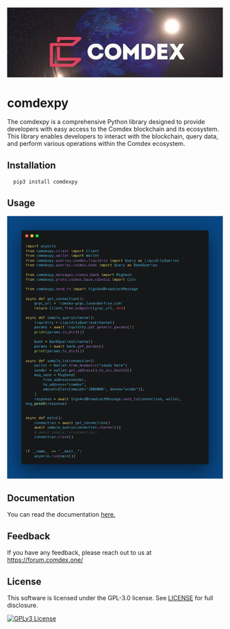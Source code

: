 
![](imgcomdex.png)



# comdexpy


The comdexpy is a comprehensive Python library designed to provide developers with easy access to the Comdex blockchain and its ecosystem. 
This library enables developers to interact with the blockchain, query data, and perform various operations within the Comdex ecosystem.




## Installation


```bash
  pip3 install comdexpy
```
    

## Usage

![](carbon.png)

## Documentation

You can read the documentation [here.](https://linktodocumentation)


## Feedback

If you have any feedback, please reach out to us at https://forum.comdex.one/


## License

This software is licensed under the GPL-3.0 license. See [LICENSE](docs/LICENSE) for full disclosure.



[![GPLv3 License](https://img.shields.io/badge/License-GPL%20v3-yellow.svg)](https://opensource.org/licenses/)







